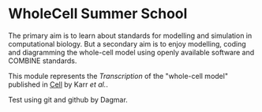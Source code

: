 # WholeCell Summer School

The primary aim is to learn about standards for modelling and simulation in computational biology.  But a secondary aim is to enjoy modelling, coding and diagramming the whole-cell model using openly available software and COMBINE standards.

This module represents the *Transcription* of the "whole-cell model" published in [Cell](http://www.ncbi.nlm.nih.gov/pubmed/22817898) by Karr *et al.*.

Test using git and github by Dagmar.
